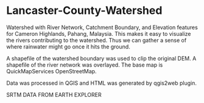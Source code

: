 # Lancaster-County-Watershed

Watershed with River Network, Catchment Boundary, and Elevation features for Cameron Highlands, Pahang, Malaysia. This makes it easy to visualize the rivers contributing to the watershed. Thus we can gather a sense of where rainwater might go once it hits the ground.

A shapefile of the watershed boundary was used to clip the original DEM. A shapefile of the river network was overlayed. The base map is QuickMapServices OpenStreetMap.

Data was processed in QGIS and HTML was generated by qgis2web plugin.


SRTM DATA FROM EARTH EXPLORER
